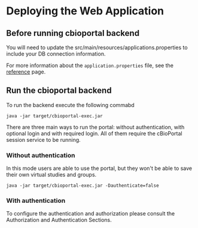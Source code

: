 # Deploying the Web Application

## Before running cbioportal backend

You will need to update the src/main/resources/applications.properties to include your DB connection information.

For more information about the `application.properties` file, see the [reference](/deployment/customization/Customizing-your-instance-of-cBioPortal.md) page.

## Run the cbioportal backend

To run the backend execute the following commabd

```
java -jar target/cbioportal-exec.jar
```

There are three main ways to run the portal: without authentication, with optional login and with required login. All of them require the cBioPortal session service to be running.

### Without authentication

In this mode users are able to use the portal, but they won't be able to save their own virtual studies and groups.

```
java -jar target/cbioportal-exec.jar -Dauthenticate=false
```

### With authentication

To configure the authentication and authorization please consult the Authorization and Authentication Sections.
